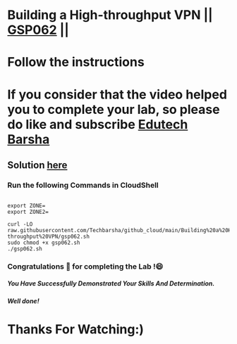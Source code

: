 # Building a High-throughput VPN || [GSP062](https://www.cloudskillsboost.google/focuses/59362?parent=catalog) ||
# Follow the instructions

# If you consider that the video helped you to complete your lab, so please do like and subscribe [Edutech Barsha](https://www.youtube.com/@edutechbarsha)
## Solution [here](https://youtu.be/2MtpsN8tRvo)

### Run the following Commands in CloudShell

```

export ZONE=
export ZONE2=

curl -LO raw.githubusercontent.com/Techbarsha/github_cloud/main/Building%20a%20High-throughput%20VPN/gsp062.sh
sudo chmod +x gsp062.sh
./gsp062.sh
```

### Congratulations 🎉 for completing the Lab !😄

##### *You Have Successfully Demonstrated Your Skills And Determination.*

#### *Well done!*

# Thanks For Watching:)

